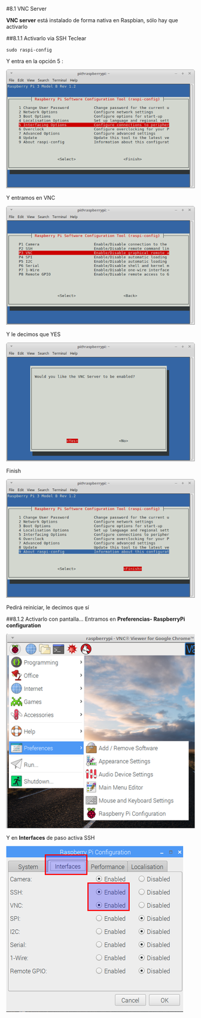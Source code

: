 #8.1 VNC Server

**VNC server** está instalado de forma nativa en Raspbian, sólo hay que activarlo

##8.1.1 Activarlo via SSH
Teclear



```
sudo raspi-config
```



Y entra en la opción 5 :

![](/assets/raspi-config.png)

Y entramos en VNC

![](/assets/vnc-activar.png)

Y le decimos que YES

![](/assets/activar-vnc-yes.png)

Finish

![](/assets/finish-raspi-config.png)

Pedirá reiniciar, le decimos que sí

##8.1.2 Activarlo con pantalla...
Entramos en **Preferencias- RaspberryPi configuration**

![](/assets/Selection_040.png)

Y en **Interfaces** de paso activa SSH

![](/assets/Selection_041.png)

